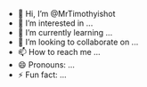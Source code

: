 - 👋 Hi, I’m @MrTimothyishot
- 👀 I’m interested in ...
- 🌱 I’m currently learning ...
- 💞️ I’m looking to collaborate on ...
- 📫 How to reach me ...
- 😄 Pronouns: ...
- ⚡ Fun fact: ...

<!---
MrTimothyishot/MrTimothyishot is a ✨ special ✨ repository because its `README.md` (this file) appears on your GitHub profile.
You can click the Preview link to take a look at your changes.
--->
